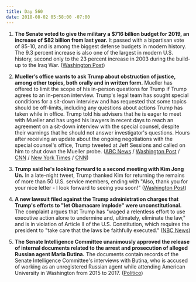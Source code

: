 ```yaml
---
title: Day 560
date: 2018-08-02 05:58:00 -07:00
---
```


1. **The Senate voted to give the military a $716 billion budget for 2019, an increase of $82 billion from last year.** It passed with a bipartisan vote of 85-10, and is among the biggest defense budgets in modern history. The 9.3 percent increase is also one of the largest in modern U.S. history, second only to the 23 percent increase in 2003 during the build-up to the Iraq War. ([Washington Post](https://www.washingtonpost.com/news/wonk/wp/2018/06/19/u-s-military-budget-inches-closer-to-1-trillion-mark-as-concerns-over-federal-deficit-grow/?utm_term=.7c020e21c37e))

2. **Mueller’s office wants to ask Trump about obstruction of justice, among other topics, both orally and in written form.** Mueller has offered to limit the scope of his in-person questions for Trump if Trump agrees to an in-person interview. Trump's legal team has sought special conditions for a sit-down interview and has requested that some topics should be off-limits, including any questions about actions Trump has taken while in office. Trump told his advisers that he is eager to meet with Mueller and has urged his lawyers in recent days to reach an agreement on a sit-down interview with the special counsel, despite their warnings that he should not answer investigator's questions. Hours after receiving an update about the ongoing negotiations with the special counsel's office, Trump tweeted at Jeff Sessions and called on him to shut down the Mueller probe. ([ABC News](https://abcnews.go.com/US/special-counsel-mueller-president-obstruction-justice-sources/story?id=56973384) / [Washington Post](https://www.washingtonpost.com/politics/mueller-offers-to-limit-investigators-questions-for-trump-in-special-counsels-latest-effort-to-secure-presidential-interview/2018/08/01/239bfea0-95cc-11e8-a679-b09212fb69c2_story.html?utm_term=.279465a1e7e9) / [CNN](https://www.cnn.com/2018/08/01/politics/rudy-giuliani-donald-trump-robert-mueller-interview/index.html) / [New York Times](https://www.nytimes.com/2018/08/01/us/politics/trump-mueller-investigation-interview.html) / [CNN](https://www.cnn.com/2018/08/01/politics/trump-russia-jeff-sessions-mueller/index.html))

3. **Trump said he's looking forward to a second meeting with Kim Jong Un.** In a late-night tweet, Trump thanked Kim for returning the remains of more than 50 U.S. service members, ending with "Also, thank you for your nice letter - l look forward to seeing you soon!" ([Washington Post](https://www.washingtonpost.com/politics/trump-says-he-is-looking-forward-to-meeting-again-soon-with-kim-jong-un/2018/08/02/7084654e-963b-11e8-a679-b09212fb69c2_story.html?utm_term=.4fdbe15dee54))

4. **A new lawsuit filed against the Trump administration charges that Trump's efforts to "let Obamacare implode" were unconstitutional.** The complaint argues that Trump has "waged a relentless effort to use executive action alone to undermine and, ultimately, eliminate the law," and is in violation of Article II of the U.S. Constitution, which requires the president to "take care that the laws be faithfully executed." ([NBC News](https://www.nbcnews.com/politics/donald-trump/trump-s-undermining-obamacare-violates-constitution-new-lawsuit-charges-n896626))

5. **The Senate Intelligence Committee unanimously approved the release of internal documents related to the arrest and prosecution of alleged Russian agent Maria Butina.** The documents contain records of the Senate Intelligence Committee's interviews with Butina, who is accused of working as an unregistered Russian agent while attending American University in Washington from 2015 to 2017. ([Politico](https://www.politico.com/story/2018/08/01/senate-russia-agent-butina-spy-757565))